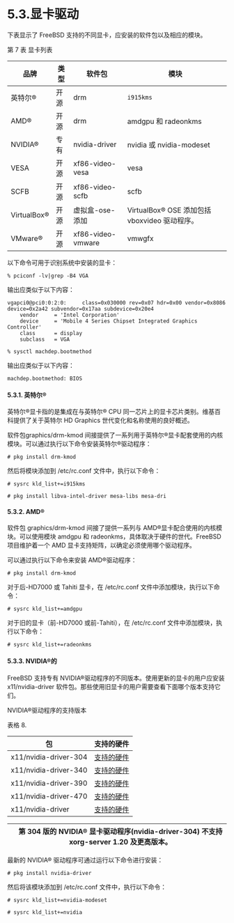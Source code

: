 # 5.3.显卡驱动


下表显示了 FreeBSD 支持的不同显卡，应安装的软件包以及相应的模块。

第 7 表  显卡列表

| 品牌         | 类型   | 软件包          | 模块                                           |
| -------------- | -------- | ------------------- | ------------------------------------------------ |
| 英特尔®     | 开源   | drm | `i915kms`                                               |
| AMD®        | 开源   | drm  | amdgpu 和 radeonkms                            |
| NVIDIA®     | 专有 | nvidia-driver     | nvidia 或 nvidia-modeset                       |
| VESA         | 开源   | xf86-video-vesa    | vesa                                           |
| SCFB         | 开源   | xf86-video-scfb   | scfb                                        |
| VirtualBox® | 开源   | 虚拟盒-ose-添加   | VirtualBox® OSE 添加包括 vboxvideo 驱动程序。|
| VMware®     | 开源   | xf86-video-vmware | vmwgfx                                         |

以下命令可用于识别系统中安装的显卡：

```
% pciconf -lv|grep -B4 VGA
```

输出应类似于以下内容：

```
vgapci0@pci0:0:2:0:     class=0x030000 rev=0x07 hdr=0x00 vendor=0x8086 device=0x2a42 subvendor=0x17aa subdevice=0x20e4
    vendor     = 'Intel Corporation'
    device     = 'Mobile 4 Series Chipset Integrated Graphics Controller'
    class      = display
    subclass   = VGA
```

```
% sysctl machdep.bootmethod
```

输出应类似于以下内容：

```
machdep.bootmethod: BIOS
```

#### 5.3.1. 英特尔®

英特尔®显卡指的是集成在与英特尔® CPU 同一芯片上的显卡芯片类别。维基百科提供了关于英特尔 HD Graphics 世代变化和名称使用的良好概述。

软件包graphics/drm-kmod 间接提供了一系列用于英特尔®显卡配套使用的内核模块。可以通过执行以下命令安装英特尔®驱动程序：

```
# pkg install drm-kmod
```

然后将模块添加到 /etc/rc.conf 文件中，执行以下命令：

```
# sysrc kld_list+=i915kms
```

```
# pkg install libva-intel-driver mesa-libs mesa-dri
```

#### 5.3.2. AMD®

软件包 graphics/drm-kmod 间接了提供一系列与 AMD®显卡配合使用的内核模块。可以使用模块 amdgpu 和 radeonkms，具体取决于硬件的世代。FreeBSD 项目维护着一个 AMD 显卡支持矩阵，以确定必须使用哪个驱动程序。

可以通过执行以下命令来安装 AMD®驱动程序：

```
# pkg install drm-kmod
```

对于后-HD7000 或 Tahiti 显卡，在 /etc/rc.conf 文件中添加模块，执行以下命令：

```
# sysrc kld_list+=amdgpu
```

对于旧的显卡（前-HD7000 或前-Tahiti），在 /etc/rc.conf 文件中添加模块，执行以下命令：

```
# sysrc kld_list+=radeonkms
```

#### 5.3.3. NVIDIA®的

FreeBSD 支持专有 NVIDIA®驱动程序的不同版本。使用更新的显卡的用户应安装 x11/nvidia-driver 软件包。那些使用旧显卡的用户需要查看下面哪个版本支持它们。

NVIDIA®驱动程序的支持版本

表格 8.

| 包                      | 支持的硬件 |
| ------------------------- | ------------ |
| x11/nvidia-driver-304   | [ 支持的硬件](https://www.nvidia.com/Download/driverResults.aspx/123712/en-us/)           |
| x11/nvidia-driver-340   | [ 支持的硬件](https://www.nvidia.com/Download/driverResults.aspx/156167/en-us/)           |
| x11/nvidia-driver-390 | [ 支持的硬件](https://www.nvidia.com/Download/driverResults.aspx/191122/en-us/)           |
| x11/nvidia-driver-470 | [ 支持的硬件](https://www.nvidia.com/Download/driverResults.aspx/194639/en-us/)           |
| x11/nvidia-driver     | [ 支持的硬件](https://www.nvidia.com/Download/driverResults.aspx/210651/en-us/)           |


|  | 第 304 版的 NVIDIA® 显卡驱动程序(nvidia-driver-304) 不支持 xorg-server 1.20 及更高版本。|
| -- | ------------------------------------------------------------------------------------------- |

最新的 NVIDIA® 驱动程序可通过运行以下命令进行安装：

```
# pkg install nvidia-driver
```

然后将该模块添加到 /etc/rc.conf 文件中，执行以下命令：

```
# sysrc kld_list+=nvidia-modeset
```

```
# sysrc kld_list+=nvidia
```
